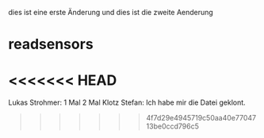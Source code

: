 dies ist eine erste Änderung
und dies ist die zweite Aenderung
# readsensors
<<<<<<< HEAD
=======
Lukas Strohmer:
1 Mal
2 Mal
Klotz Stefan:
Ich habe mir die Datei geklont.
>>>>>>> 4f7d29e4945719c50aa40e7704713be0ccd796c5
